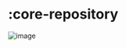 # :core-repository
![image](https://github.com/HMOAA/HMOA_ANDROID/assets/67788699/ef73bfc7-bc49-46db-9d3c-8c3d318cc8d2)
